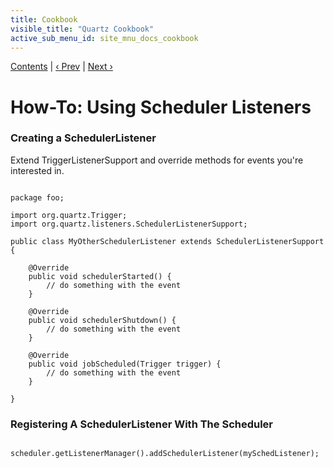 ```yaml
---
title: Cookbook
visible_title: "Quartz Cookbook"
active_sub_menu_id: site_mnu_docs_cookbook
---
```

<div class="secNavPanel"><a href=".">Contents</a> | <a href="TriggerListeners.md">&lsaquo;&nbsp;Prev</a> | <a href="TenSecTrigger.md">Next&nbsp;&rsaquo;</a></div>





# How-To: Using Scheduler Listeners

### Creating a SchedulerListener

Extend TriggerListenerSupport and override methods for events you're interested in.

<pre class="prettyprint highlight"><code class="language-java" data-lang="java">
package foo;

import org.quartz.Trigger;
import org.quartz.listeners.SchedulerListenerSupport;

public class MyOtherSchedulerListener extends SchedulerListenerSupport {

    @Override
    public void schedulerStarted() {
        // do something with the event
    }

    @Override
    public void schedulerShutdown() {
        // do something with the event
    }

    @Override
    public void jobScheduled(Trigger trigger) {
        // do something with the event
    }

}
</code></pre>


### Registering A SchedulerListener With The Scheduler


<pre class="prettyprint highlight"><code class="language-java" data-lang="java">
scheduler.getListenerManager().addSchedulerListener(mySchedListener);
</code></pre>
